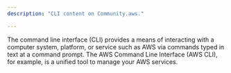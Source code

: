 ```yaml
---
description: "CLI content on Community.aws."

---
```

The command line interface (CLI) provides a means of interacting with a computer system, platform, or service such as AWS via commands typed in text at a command prompt.  The AWS Command Line Interface (AWS CLI), for example, is a unified tool to manage your AWS services.
